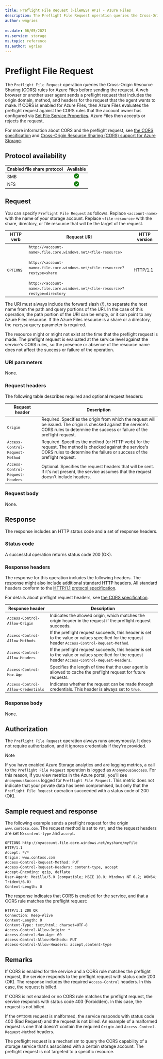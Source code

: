 ```yaml
---
title: Preflight File Request (FileREST API) - Azure Files
description: The Preflight File Request operation queries the Cross-Origin Resource Sharing (CORS) rules for Azure Files before sending the request.
author: wmgries

ms.date: 06/05/2021
ms.service: storage
ms.topic: reference
ms.author: wgries
---
```


# Preflight File Request
The `Preflight File Request` operation queries the Cross-Origin Resource Sharing (CORS) rules for Azure Files before sending the request. A web browser or another user agent sends a preflight request that includes the origin domain, method, and headers for the request that the agent wants to make. If CORS is enabled for Azure Files, then Azure Files evaluates the preflight request against the CORS rules that the account owner has configured via [Set File Service Properties](Set-File-Service-Properties.md). Azure Files then accepts or rejects the request.  
  
For more information about CORS and the preflight request, see [the CORS specification](https://www.w3.org/TR/cors/) and [Cross-Origin Resource Sharing (CORS) support for Azure Storage](Cross-Origin-Resource-Sharing--CORS--Support-for-the-Azure-Storage-Services.md).

## Protocol availability

| Enabled file share protocol | Available |
|-|:-:|
| SMB | ![Yes](./media/yes-icon.png) |
| NFS | ![Yes](./media/yes-icon.png) |
  
## Request
You can specify `Preflight File Request` as follows. Replace `<account-name>` with the name of your storage account. Replace `<file-resource>` with the share, directory, or file resource that will be the target of the request.  
  
|HTTP verb|Request URI|HTTP version|  
|---------------|-----------------|------------------|  
|`OPTIONS`|`http://<account-name>.file.core.windows.net/<file-resource>`<br /><br /> `http://<account-name>.file.core.windows.net/<file-resource>?restype=share`<br /><br /> `http://<account-name>.file.core.windows.net/<file-resource>?restype=directory`|HTTP/1.1|  
  
The URI must always include the forward slash (/), to separate the host name from the path and query portions of the URI. In the case of this operation, the path portion of the URI can be empty, or it can point to any Azure Files resource. If the Azure Files resource is a share or a directory, the `restype` query parameter is required. 

The resource might or might not exist at the time that the preflight request is made. The preflight request is evaluated at the service level against the service's CORS rules, so the presence or absence of the resource name does not affect the success or failure of the operation.  
  
### URI parameters
None.
  
### Request headers
The following table describes required and optional request headers:  
  
|Request header|Description|  
|--------------------|-----------------|  
|`Origin`|Required. Specifies the origin from which the request will be issued. The origin is checked against the service's CORS rules to determine the success or failure of the preflight request.|  
|`Access-Control-Request-Method`|Required. Specifies the method (or HTTP verb) for the request. The method is checked against the service's CORS rules to determine the failure or success of the preflight request.|  
|`Access-Control-Request-Headers`|Optional. Specifies the request headers that will be sent. If it's not present, the service assumes that the request doesn't include headers.|  
  
### Request body
None.
  
## Response
The response includes an HTTP status code and a set of response headers.  
  
### Status code
A successful operation returns status code 200 (OK).  
  
### Response headers
The response for this operation includes the following headers. The response might also include additional standard HTTP headers. All standard headers conform to the [HTTP/1.1 protocol specification](https://go.microsoft.com/fwlink/?linkid=150478).  
  
For details about preflight request headers, see [the CORS specification](https://www.w3.org/TR/cors/).  
  
|Response header|Description|  
|---------------------|-----------------|  
|`Access-Control-Allow-Origin`|Indicates the allowed origin, which matches the origin header in the request if the preflight request succeeds.|  
|`Access-Control-Allow-Methods`|If the preflight request succeeds, this header is set to the value or values specified for the request header `Access-Control-Request-Method`.|  
|`Access-Control-Allow-Headers`|If the preflight request succeeds, this header is set to the value or values specified for the request header `Access-Control-Request-Headers`.|  
|`Access-Control-Max-Age`|Specifies the length of time that the user agent is allowed to cache the preflight request for future requests.|  
|`Access-Control-Allow-Credentials`|Indicates whether the request can be made through credentials. This header is always set to `true`.|  
  
### Response body
None.
  
## Authorization
The `Preflight File Request` operation always runs anonymously. It does not require authorization, and it ignores credentials if they're provided.

> [!NOTE]
> If you have enabled Azure Storage analytics and are logging metrics, a call to the `Preflight File Request` operation is logged as `AnonymousSuccess`. For this reason, if you view metrics in the Azure portal, you'll see `AnonymousSuccess` logged for `Preflight File Request`. This metric does not indicate that your private data has been compromised, but only that the `Preflight File Request` operation succeeded with a status code of 200 (OK). 

## Sample request and response
The following example sends a preflight request for the origin `www.contoso.com`. The request method is set to `PUT`, and the request headers are set to `content-type` and `accept`.  
  
```
OPTIONS http://myaccount.file.core.windows.net/myshare/myfile  
HTTP/1.1  
Accept: */*  
Origin: www.contoso.com  
Access-Control-Request-Method: PUT  
Access-Control-Request-Headers: content-type, accept  
Accept-Encoding: gzip, deflate  
User-Agent: Mozilla/5.0 (compatible; MSIE 10.0; Windows NT 6.2; WOW64; Trident/6.0)  
Content-Length: 0    
```  
  
The response indicates that CORS is enabled for the service, and that a CORS rule matches the preflight request:  

```
HTTP/1.1 200 OK  
Connection: Keep-Alive  
Content-Length: 0  
Content-Type: text/html; charset=UTF-8  
Access-Control-Allow-Origin: *  
Access-Control-Max-Age: 60  
Access-Control-Allow-Methods: PUT  
Access-Control-Allow-Headers: accept,content-type
```

## Remarks
If CORS is enabled for the service and a CORS rule matches the preflight request, the service responds to the preflight request with status code 200 (OK). The response includes the required `Access-Control` headers. In this case, the request is billed.  
  
If CORS is not enabled or no CORS rule matches the preflight request, the service responds with status code 403 (Forbidden). In this case, the request is not billed.  
  
If the `OPTIONS` request is malformed, the service responds with status code 400 (Bad Request) and the request is not billed. An example of a malformed request is one that doesn't contain the required `Origin` and `Access-Control-Request-Method` headers.  

The preflight request is a mechanism to query the CORS capability of a storage service that's associated with a certain storage account. The preflight request is not targeted to a specific resource.